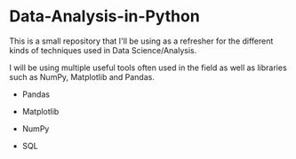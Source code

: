 # Data-Analysis-in-Python
This is a small repository that I'll be using as a refresher for the different kinds of techniques used in Data Science/Analysis.

I will be using multiple useful tools often used in the field as well as libraries such as NumPy, Matplotlib and Pandas.

- Pandas
- Matplotlib
- NumPy

- SQL